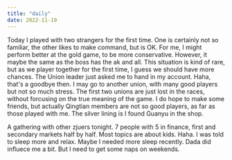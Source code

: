 ```yaml
---
title: "daily"
date: 2022-11-19
---
```

Today I played with two strangers for the first time. One is certainly not so familiar, the other likes to make command, but is OK. For me, I might
perform better at the gold game, to be more conservative. However, it maybe the same as the boss has the ak and all. This situation is kind of rare, 
but as we player together for the first time, I guess we should have more chances. The Union leader just asked me to hand in my account. Haha, that's a
goodbye then. I may go to another union, with many good players but not so much stress. The first two unions are just lost in the races, without forcusing 
on the true meaning of the game. I do hope to make some friends, but actually Qingtian members are not so good players, as far as those played with me.
The silver lining is I found Guanyu in the shop.

A gathering with other zjuers tonight. 7 people with 5 in finance, first and secondary markets half by half. Most topics are about kids. Haha. I was told
to sleep more and relax. Maybe I needed more sleep recently. Dada did influece me a bit. But I need to get some naps on weekends.
